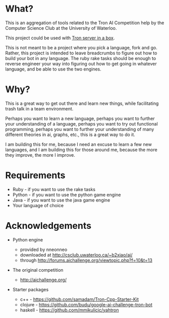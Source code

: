 # What?

This is an aggregation of tools related to the Tron AI Competition help by the Computer Science Club at the University of Waterloo.

This project could be used with [Tron server in a box](https://github.com/phillc/tron-server-in-a-box).

This is not meant to be a project where you pick a language, fork and go. Rather, this project is intended to leave breadcrumbs to figure out how to build your bot in any language. The ruby rake tasks should be enough to reverse engineer your way into figuring out how to get going in whatever language, and be able to use the two engines.

# Why?

This is a great way to get out there and learn new things, while facilitating trash talk in a team environment.

Perhaps you want to learn a new language, perhaps you want to further your understanding of a language, perhaps you want to try out functional programming, perhaps you want to further your understanding of many different theories in ai, graphs, etc., this is a great way to do it.

I am building this for me, because I need an excuse to learn a few new languages, and I am building this for those around me, because the more they improve, the more I improve.

# Requirements

* Ruby - if you want to use the rake tasks
* Python - if you want to use the python game engine
* Java - if you want to use the java game engine
* Your language of choice

# Acknowledgements

* Python engine
  * provided by nneonneo
  * downloaded at http://csclub.uwaterloo.ca/~b2xiao/ai/
  * through http://forums.aichallenge.org/viewtopic.php?f=10&t=13

* The original competition
  * http://aichallenge.org/

* Starter packages
  * c++ - https://github.com/samadam/Tron-Cpp-Starter-Kit
  * clojure - https://github.com/budu/google-ai-challenge-tron-bot
  * haskell - https://github.com/mmikulicic/yahtron
